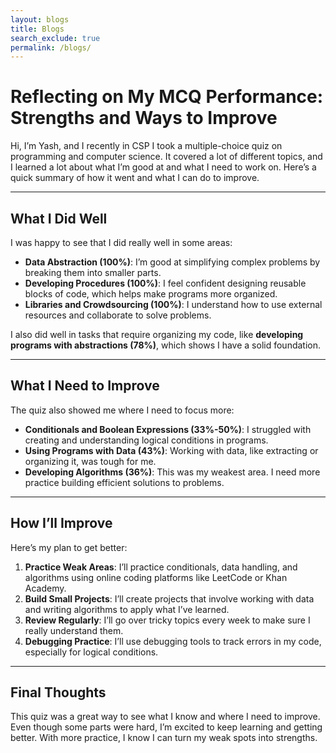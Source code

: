 ```yaml
---
layout: blogs 
title: Blogs
search_exclude: true
permalink: /blogs/
---
```


# Reflecting on My MCQ Performance: Strengths and Ways to Improve

Hi, I’m Yash, and I recently in CSP I took a multiple-choice quiz on programming and computer science. It covered a lot of different topics, and I learned a lot about what I’m good at and what I need to work on. Here’s a quick summary of how it went and what I can do to improve.

---

## What I Did Well

I was happy to see that I did really well in some areas:
- **Data Abstraction (100%)**: I’m good at simplifying complex problems by breaking them into smaller parts.
- **Developing Procedures (100%)**: I feel confident designing reusable blocks of code, which helps make programs more organized.
- **Libraries and Crowdsourcing (100%)**: I understand how to use external resources and collaborate to solve problems.

I also did well in tasks that require organizing my code, like **developing programs with abstractions (78%)**, which shows I have a solid foundation.

---

## What I Need to Improve

The quiz also showed me where I need to focus more:
- **Conditionals and Boolean Expressions (33%-50%)**: I struggled with creating and understanding logical conditions in programs.
- **Using Programs with Data (43%)**: Working with data, like extracting or organizing it, was tough for me.
- **Developing Algorithms (36%)**: This was my weakest area. I need more practice building efficient solutions to problems.

---

## How I’ll Improve

Here’s my plan to get better:
1. **Practice Weak Areas**: I’ll practice conditionals, data handling, and algorithms using online coding platforms like LeetCode or Khan Academy.
2. **Build Small Projects**: I’ll create projects that involve working with data and writing algorithms to apply what I’ve learned.
3. **Review Regularly**: I’ll go over tricky topics every week to make sure I really understand them.
4. **Debugging Practice**: I’ll use debugging tools to track errors in my code, especially for logical conditions.

---

## Final Thoughts

This quiz was a great way to see what I know and where I need to improve. Even though some parts were hard, I’m excited to keep learning and getting better. With more practice, I know I can turn my weak spots into strengths.

